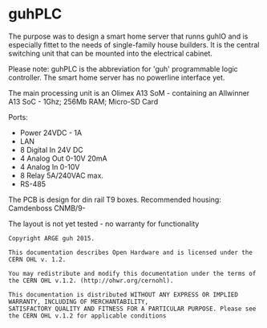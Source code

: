 # guhPLC
The purpose was to design a smart home server that runns guhIO and is especially fittet to the needs of single-family house builders. It is the central switching unit that can be mounted into the electrical cabinet.

Please note: guhPLC is the abbreviation for 'guh' programmable logic controller. The smart home server has no powerline interface yet.

The main processing unit is an Olimex A13 SoM - containing an Allwinner A13 SoC - 1Ghz; 256Mb RAM; Micro-SD Card 

Ports:
* Power 24VDC - 1A
* LAN
* 8 Digital In 24V DC
* 4 Analog Out 0-10V 20mA
* 4 Analog In 0-10V
* 8 Relay 5A/240VAC max. 
* RS-485

The PCB is design for din rail T9 boxes.
Recommended housing: Camdenboss CNMB/9- 

The layout is not yet tested - no warranty for functionality

	Copyright ARGE guh 2015.

	This documentation describes Open Hardware and is licensed under the CERN OHL v. 1.2.

	You may redistribute and modify this documentation under the terms of the CERN OHL v.1.2. (http://ohwr.org/cernohl).
	
	This documentation is distributed WITHOUT ANY EXPRESS OR IMPLIED WARRANTY, INCLUDING OF MERCHANTABILITY,
	SATISFACTORY QUALITY AND FITNESS FOR A PARTICULAR PURPOSE. Please see the CERN OHL v.1.2 for applicable conditions
